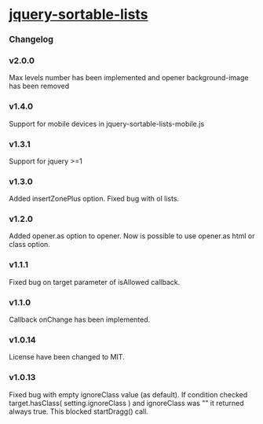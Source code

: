 <h1><a href="http://camohub.github.io/jquery-sortable-lists/index.html">jquery-sortable-lists</a></h1>
<h2 style="font-size:17px">Changelog</h2>

<h3>v2.0.0</h3>
<p>Max levels number has been implemented 
and opener background-image has been removed</p>

<h3>v1.4.0</h3>
<p>Support for mobile devices in jquery-sortable-lists-mobile.js</p>

<h3>v1.3.1</h3>
<p>Support for jquery >=1</p>

<h3>v1.3.0</h3>
<p>Added insertZonePlus option. Fixed bug with ol lists.</p>

<h3>v1.2.0</h3>
<p>Added opener.as option to opener. Now is possible to use opener.as html or class option.</p>

<h3>v1.1.1</h3>
<p>Fixed bug on target parameter of isAllowed callback.</p>

<h3>v1.1.0</h3>
<p>Callback onChange has been implemented.</p>

<h3>v1.0.14</h3>
<p>License have been changed to MIT.</p>

<h3>v1.0.13</h3>
<p>Fixed bug with empty ignoreClass value (as default). If condition checked target.hasClass( setting.ignoreClass ) and ignoreClass was "" it returned always true. This blocked startDragg() call.</p>

